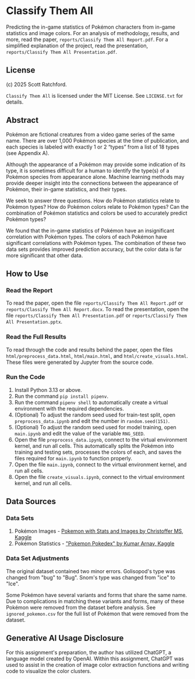 
# Classify Them All

Predicting the in-game statistics of Pokémon characters from in-game statistics and image colors. For an analysis of methodology, results, and more, read the paper, `reports/Classify Them All Report.pdf`. For a simplified explanation of the project, read the presentation, `reports/Classify Them All Presentation.pdf`.

## License

(c) 2025 Scott Ratchford.

`Classify Them All` is licensed under the MIT License. See `LICENSE.txt` for details.

## Abstract

Pokémon are fictional creatures from a video game series of the same name. There are over 1,000 Pokémon species at the time of publication, and each species is labeled with exactly 1 or 2 “types” from a list of 18 types (see Appendix A).

Although the appearance of a Pokémon may provide some indication of its type, it is sometimes difficult for a human to identify the type(s) of a Pokémon species from appearance alone. Machine learning methods may provide deeper insight into the connections between the appearance of Pokémon, their in-game statistics, and their types.

We seek to answer three questions. How do Pokémon statistics relate to Pokémon types? How do Pokémon colors relate to Pokémon types? Can the combination of Pokémon statistics and colors be used to accurately predict Pokémon types?

We found that the in-game statistics of Pokémon have an insignificant correlation with Pokémon types. The colors of each Pokémon have significant correlations with Pokémon types. The combination of these two data sets provides improved prediction accuracy, but the color data is far more significant that other data.

## How to Use

### Read the Report

To read the paper, open the file `reports/Classify Them All Report.pdf` or `reports/Classify Them All Report.docx`. To read the presentation, open the file `reports/Classify Them All Presentation.pdf` or `reports/Classify Them All Presentation.pptx`.

### Read the Full Results

To read through the code and results behind the paper, open the files `html/preprocess_data.html`, `html/main.html`, and `html/create_visuals.html`. These files were generated by Jupyter from the source code.

### Run the Code

1. Install Python 3.13 or above.
2. Run the command `pip install pipenv`.
3. Run the command `pipenv shell` to automatically create a virtual environment with the required dependencies.
4. (Optional) To adjust the random seed used for train-test split, open `preprocess_data.ipynb` and edit the number in `random.seed(151)`.
5. (Optional) To adjust the random seed used for model training, open `main.ipynb` and edit the value of the variable `RNG_SEED`.
6. Open the file `preprocess_data.ipynb`, connect to the virtual environment kernel, and run all cells. This automatically splits the Pokémon into training and testing sets, processes the colors of each, and saves the files required for `main.ipynb` to function properly.
7. Open the file `main.ipynb`, connect to the virtual environment kernel, and run all cells.
8. Open the file `create_visuals.ipynb`, connect to the virtual environment kernel, and run all cells.

## Data Sources

### Data Sets

1. Pokémon Images - [Pokemon with Stats and Images by Christoffer MS, Kaggle](https://www.kaggle.com/datasets/christofferms/pokemon-with-stats-and-image)
2. Pokémon Statistics - ["Pokemon Pokedex" by Kumar Arnav, Kaggle](https://www.kaggle.com/datasets/arnavvvvv/pokemon-pokedex)

### Data Set Adjustments

The original dataset contained two minor errors. Golisopod's type was changed from "bug" to "Bug". Snom's type was changed from "ice" to "Ice".

Some Pokémon have several variants and forms that share the same name. Due to complications in matching these variants and forms, many of these Pokémon were removed from the dataset before analysis. See `ignored_pokemon.csv` for the full list of Pokémon that were removed from the dataset.

## Generative AI Usage Disclosure

For this assignment's preparation, the author has utilized ChatGPT, a language model created by OpenAI. Within this assignment, ChatGPT was used to assist in the creation of image color extraction functions and writing code to visualize the color clusters.
